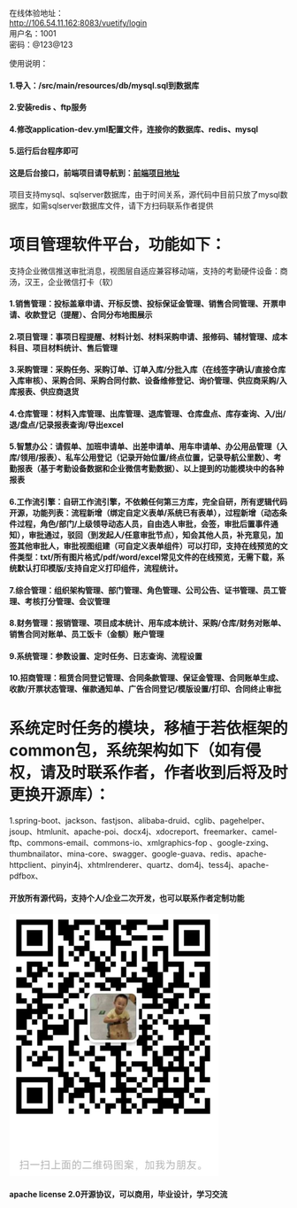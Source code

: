 在线体验地址：<br/>
http://106.54.11.162:8083/vuetify/login <br/>
用户名：1001<br/>
密码：@123@123<br/>

使用说明：
#### 1.导入：/src/main/resources/db/mysql.sql到数据库<br/>
#### 2.安装redis 、ftp服务
#### 4.修改application-dev.yml配置文件，连接你的数据库、redis、mysql
#### 5.运行后台程序即可

#### 这是后台接口，前端项目请导航到：<a href='https://github.com/yueshengkeji/pm-view' title='前端项目'>前端项目地址</a>
项目支持mysql、sqlserver数据库，由于时间关系，源代码中目前只放了mysql数据库，如需sqlserver数据库文件，请下方扫码联系作者提供

项目管理软件平台，功能如下：
====================
支持企业微信推送审批消息，视图层自适应兼容移动端，支持的考勤硬件设备：商汤，汉王，企业微信打卡（软）
#### 1.销售管理：投标盖章申请、开标反馈、投标保证金管理、销售合同管理、开票申请、收款登记（提醒）、合同分布地图展示

#### 2.项目管理：事项日程提醒、材料计划、材料采购申请、报修码、辅材管理、成本科目、项目材料统计、售后管理

#### 3.采购管理：采购任务、采购订单、订单入库/分批入库（在线签字确认/直接仓库入库审核）、采购合同、采购合同付款、设备维修登记、询价管理、供应商采购/入库报表、供应商退货

#### 4.仓库管理：材料入库管理、出库管理、退库管理、仓库盘点、库存查询、入/出/退/盘点/记录报表查询/导出excel

#### 5.智慧办公：请假单、加班申请单、出差申请单、用车申请单、办公用品管理（入库/领用/报表）、私车公用登记（记录开始位置/终点位置，记录导航公里数）、考勤报表（基于考勤设备数据和企业微信考勤数据）、以上提到的功能模块中的各种报表

#### 6.**工作流引擎**：自研工作流引擎，不依赖任何第三方库，完全自研，所有逻辑代码开源，功能列表：流程新增（绑定自定义表单/系统已有表单），过程新增（动态条件过程，角色/部门/上级领导动态人员，自由选人审批，会签，审批后置事件通知），审批通过，驳回（到发起人/任意审批节点），知会其他人员，补充意见，加签其他审批人，审批视图组建（可自定义表单组件）可以打印，支持在线预览的文件类型：txt/所有图片格式/pdf/word/excel常见文件的在线预览，无需下载，系统默认打印模版/支持自定义打印组件，流程统计。

#### 7.综合管理：组织架构管理、部门管理、角色管理、公司公告、证书管理、员工管理、考核打分管理、会议管理

#### 8.财务管理：报销管理、项目成本统计、用车成本统计、采购/仓库/财务对账单、销售合同对账单、员工饭卡（金额）账户管理

#### 9.系统管理：参数设置、定时任务、日志查询、流程设置

#### 10.招商管理：租赁合同登记管理、合同条款管理、保证金管理、合同账单生成、收款/开票状态管理、催款通知单、广告合同登记/模版设置/打印、合同终止审批

系统定时任务的模块，移植于若依框架的common包，系统架构如下（如有侵权，请及时联系作者，作者收到后将及时更换开源库）：
====
1.spring-boot、jackson、fastjson、alibaba-druid、cglib、pagehelper、jsoup、htmlunit、apache-poi、docx4j、xdocreport、freemarker、camel-ftp、commons-email、commons-io、xmlgraphics-fop
、google-zxing、thumbnailator、mina-core、swagger、google-guava、redis、apache-httpclient、pinyin4j、xhtmlrenderer、quartz、dom4j、tess4j、apache-pdfbox、

#### 开放所有源代码，支持个人/企业二次开发，也可以联系作者定制功能

![image text](https://github.com/yueshengkeji/pm/blob/main/src/main/resources/assets/img/img.png "扫码加作者微信")



#### apache license 2.0开源协议，可以商用，毕业设计，学习交流
